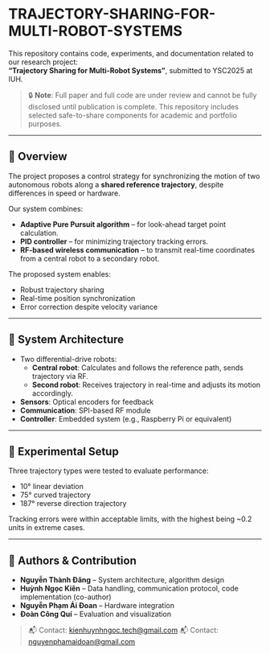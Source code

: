 # TRAJECTORY-SHARING-FOR-MULTI-ROBOT-SYSTEMS

This repository contains code, experiments, and documentation related to our research project:  
**“Trajectory Sharing for Multi-Robot Systems”**, submitted to YSC2025 at IUH.

> 🔒 **Note**: Full paper and full code are under review and cannot be fully disclosed until publication is complete. This repository includes selected safe-to-share components for academic and portfolio purposes.

---

## 📖 Overview

The project proposes a control strategy for synchronizing the motion of two autonomous robots along a **shared reference trajectory**, despite differences in speed or hardware.

Our system combines:
- **Adaptive Pure Pursuit algorithm** – for look-ahead target point calculation.
- **PID controller** – for minimizing trajectory tracking errors.
- **RF-based wireless communication** – to transmit real-time coordinates from a central robot to a secondary robot.

The proposed system enables:
- Robust trajectory sharing
- Real-time position synchronization
- Error correction despite velocity variance

---

## 🔧 System Architecture

- Two differential-drive robots:
  - **Central robot**: Calculates and follows the reference path, sends trajectory via RF.
  - **Second robot**: Receives trajectory in real-time and adjusts its motion accordingly.
- **Sensors**: Optical encoders for feedback
- **Communication**: SPI-based RF module
- **Controller**: Embedded system (e.g., Raspberry Pi or equivalent)

---

## 🔬 Experimental Setup

Three trajectory types were tested to evaluate performance:
- 10° linear deviation
- 75° curved trajectory
- 187° reverse direction trajectory

Tracking errors were within acceptable limits, with the highest being ~0.2 units in extreme cases.

---

## 👥 Authors & Contribution

- **Nguyễn Thành Đăng** – System architecture, algorithm design
- **Huỳnh Ngọc Kiên** – Data handling, communication protocol, code implementation (co-author)
- **Nguyễn Phạm Ái Đoan** – Hardware integration
- **Đoàn Công Quí** – Evaluation and visualization

> 📬 Contact: kienhuynhngoc.tech@gmail.com
> 📬 Contact: nguyenphamaidoan@gmail.com
